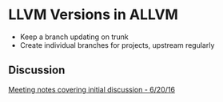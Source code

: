 # LLVM Versions in ALLVM

- Keep a branch updating on trunk
- Create individual branches for projects, upstream regularly

## Discussion

[Meeting notes covering initial discussion - 6/20/16](https://gitlab.engr.illinois.edu/llvm/wiki/blob/master/ALLVM/ALLVM_Meetings/allvm_system_06-20-2016.md#llvm-version-which-one)
